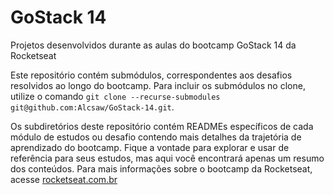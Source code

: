 # GoStack 14
Projetos desenvolvidos durante as aulas do bootcamp GoStack 14 da Rocketseat

Este repositório contém submódulos, correspondentes aos desafios resolvidos ao longo do bootcamp. Para incluir os submódulos no clone, utilize o comando `git clone --recurse-submodules git@github.com:Alcsaw/GoStack-14.git`.

Os subdiretórios deste repositório contém READMEs específicos de cada módulo de estudos ou desafio contendo mais detalhes da trajetória de aprendizado do bootcamp. Fique a vontade para explorar e usar de referência para seus estudos, mas aqui você encontrará apenas um resumo dos conteúdos. Para mais informações sobre o bootcamp da Rocketseat, acesse [rocketseat.com.br](https://rocketseat.com.br)
